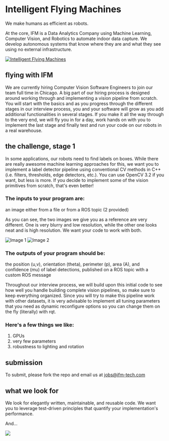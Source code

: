 # Intelligent Flying Machines 
We make humans as efficient as robots.

At the core, IFM is a Data Analytics Company using Machine Learning,
Computer Vision, and Robotics to automate indoor data capture. We develop
autonomous systems that know where they are and what they see using no
external infrastructure.

[![Intelligent Flying Machines](https://img.youtube.com/vi/AMDiR61f86Y/0.jpg)](https://www.youtube.com/watch?v=AMDiR61f86Y)

## flying with IFM
We are currently hiring Computer Vision Software Engineers to join our team full time in Chicago. A big part of our hiring process is designed around working through and implementing a vision pipeline from scratch. You will start with the basics and as you progress through the different stages in our interview process, you and your software will grow as you add additional functionalities in several stages. If you make it all the way through to the very end, we will fly you in for a day, work hands on with you to implement the last stage and finally test and run your code on our robots in a real warehouse. 

## the challenge, stage 1
In some applications, our robots need to find labels on boxes. While there are really awesome machine learning approaches for this, we want you to implement a label detector pipeline using conventional CV methods in C++ (i.e. filters, thresholds, edge detectors, etc.). You can use OpenCV 3.2 if you want, but less is more. If you decide to implement some of the vision primitives from scratch, that's even better! 

### The inputs to your program are: 
an image either from a file or from a ROS topic (2 provided)

As you can see, the two images we give you as a reference are very different. One is very blurry and low resolution, while the other one looks neat and is high resolution. We want your code to work with both. 

![Image 1](https://github.com/ifm-tech/cv_coding_challenge/raw/master/data/216.jpg)
![Image 2](https://github.com/ifm-tech/cv_coding_challenge/raw/master/data/506.jpg)

### The outputs of your program should be: 
the position (u,v), orientation (theta), perimeter (p), area (A), and confidence (mu) of label detections, published on a ROS topic with a custom ROS message

Throughout our interview process, we will build upon this initial code to see how well you handle building complete vision pipelines, so make sure to keep everything organized. Since you will try to make this pipeline work with other datasets, it is very advisable to implement all tuning parameters that you need as dynamic reconfigure options so you can change them on the fly (literally) with rqt. 

### Here's a few things we like: 
1) GPUs
2) very few parameters
3) robustness to lighting and rotation

## submission
To submit, please fork the repo and email us at jobs@ifm-tech.com

## what we look for
We look for elegantly written, maintainable, and reusable code. We want you to leverage test-driven principles that quantify your implementation's performance. 

And... 

<img src="https://img.devrant.io/devrant/rant/r_109448_5NyDp.jpg" >  
